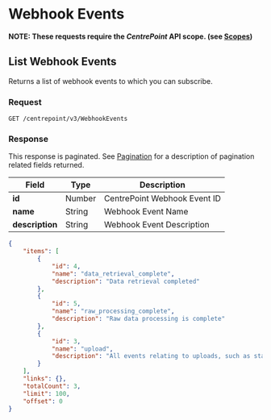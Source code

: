 # Webhook Events

**NOTE: These requests require the *CentrePoint* API scope. (see [Scopes](scopes.md))**

## List Webhook Events

Returns a list of webhook events to which you can subscribe.

### Request

```http
GET /centrepoint/v3/WebhookEvents
```

### Response

This response is paginated. See [Pagination](pagination.md) for a description of pagination related fields returned.

|Field|Type|Description|
|-----|----|-----------|
|**id**|Number|CentrePoint Webhook Event ID|
|**name**|String|Webhook Event Name|
|**description**|String|Webhook Event Description|

```json
{
    "items": [
        {
            "id": 4,
            "name": "data_retrieval_complete",
            "description": "Data retrieval completed"
        },
        {
            "id": 5,
            "name": "raw_processing_complete",
            "description": "Raw data processing is complete"
        },
        {
            "id": 3,
            "name": "upload",
            "description": "All events relating to uploads, such as started, completed and error"
        }
    ],
    "links": {},
    "totalCount": 3,
    "limit": 100,
    "offset": 0
}
```
